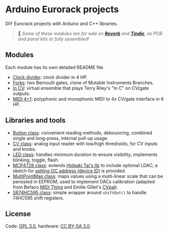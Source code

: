 Arduino Eurorack projects
=========================

DIY Eurorack projects with Arduino and C++ libraries.

> 🛒 *Some of these modules are for sale on **[Reverb](https://reverb.com/shop/joeseggiola)** and **[Tindie](https://www.tindie.com/stores/joeseggiola/)**, as PCB and panel kits or fully assembled!*

Modules
-------

Each module has its own detailed README file.

- [Clock divider](clock-divider/): clock divider in 4 HP.
- [Forks](forks/): two Bernoulli gates, clone of Mutable Instruments Branches.
- [In CV](in-cv/): virtual ensemble that plays Terry Riley's "In C" on CV/gate outputs.
- [MIDI 4+1](midi4plus1/): polyphonic and monophonic MIDI to 4x CV/gate interface in 6 HP.

Libraries and tools
-------------------

- [Button class](lib/Button.cpp): convenient reading methods, debouncing, combined single and long-press, internal pull-up usage.
- [CV class](lib/CV.cpp): analog input reader with low/high thresholds, for CV inputs and knobs.
- [LED class](lib/Led.cpp): handles minimum duration to ensure visibility, implements blinking, toggle, flash.
- [MCP4728 class](lib/MCP4728.cpp): extends [Hideaki Tai's lib](https://github.com/hideakitai/MCP4728) to include optional LDAC; a sketch for [setting I2C address (device ID)](tools/mcp4728_addr) is provided.
- [MultiPointMap class](lib/MultiPointMap.cpp): maps values using a multi-linear scale that can be persisted in EEPROM, used to implement DACs calibration (adapted from Befaco [MIDI Thing](https://github.com/Befaco/midithing) and Emilie Gillet's [CVpal](https://github.com/pichenettes/cvpal)).
- [SR74HC595 class](lib/SR74HC595.cpp): simple wrapper around `shiftOut()` to handle 74HC595 shift registers.

License
-------

Code: [GPL 3.0](LICENSE), hardware: [CC BY-SA 3.0](https://creativecommons.org/licenses/by-sa/3.0/).
